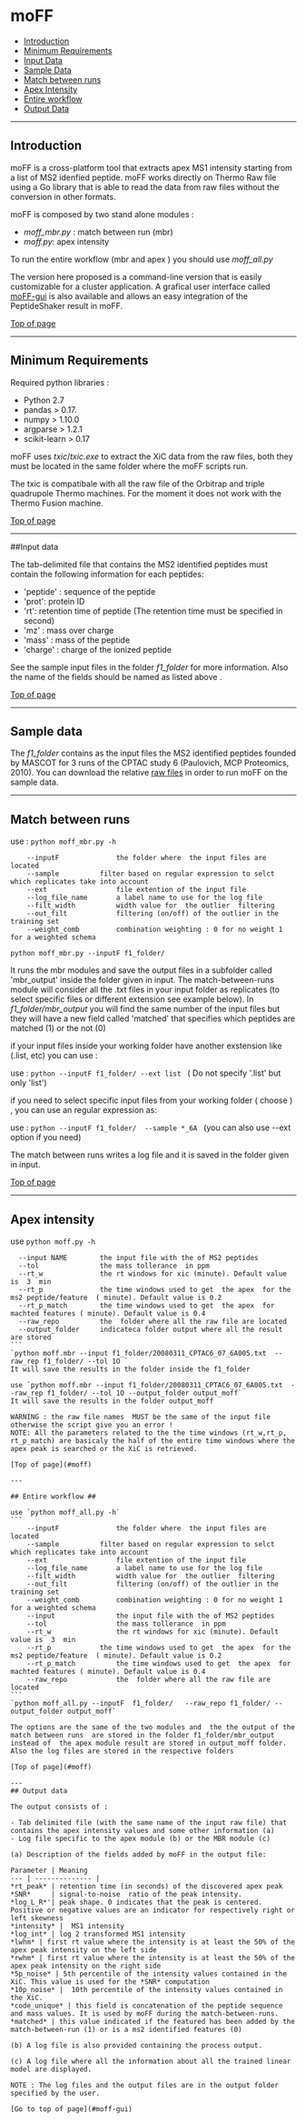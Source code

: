 # moFF #

 * [Introduction](#introduction)
 * [Minimum Requirements](#minimum-requirements)
 * [Input Data](#input-data)
 * [Sample Data](#sample-data)
 * [Match between runs](#match-between-runs)
 * [Apex Intensity](#apex-intensity)
 * [Entire workflow](#entire-workflow)
 * [Output Data](#output-data)

---

## Introduction ##

moFF is a cross-platform  tool that extracts apex MS1 intensity  starting from a list of MS2 idenfied peptide.
moFF works directly  on Thermo Raw file using a Go library that is able to read the data from raw files without the conversion in other formats.

moFF is composed by two stand alone modules :
- *moff_mbr.py* :  match between run (mbr)
- *moff.py*: apex intensity

To run  the entire workflow (mbr and apex ) you should  use  *moff_all.py*

The version here proposed is a command-line version that is easily customizable for a cluster application. A grafical user interface called [moFF-gui](https://github.com/compomics/moff-gui) is also available and allows an easy integration of the PeptideShaker result in moFF.

[Top of page](#moff)

----

## Minimum Requirements ##

Required python libraries :
- Python 2.7
- pandas  > 0.17.
- numpy > 1.10.0
- argparse > 1.2.1 
- scikit-learn > 0.17

moFF uses *txic*/*txic.exe* to extract the XiC data from the raw files, both they  must be located in the same folder where  the moFF scripts run.

The txic is compatibale with all the raw file of the Orbitrap and triple quadrupole Thermo machines. 
For the moment it does not work with the Thermo Fusion machine.

[Top of page](#moff)

---


##Input data 


The tab-delimited file that contains the MS2 identified peptides must contain the following information for each peptides:
  - 'peptide' : sequence of the peptide
  - 'prot': protein ID 
  - 'rt': retention time of peptide   (The retention time must be specified in second)
  - 'mz' : mass over charge
  - 'mass' : mass of the peptide
  - 'charge' : charge of the ionized peptide

See the sample input files in the folder *f1_folder* for more information.
Also the name of the fields should be named as listed above . 

[Top of page](#moff)

---

## Sample data  ##

The  *f1_folder* contains as  the input files the MS2 identified  peptides founded by MASCOT  for 3 runs of  the CPTAC study 6 (Paulovich, MCP Proteomics, 2010). 
You can download the relative [raw files]( https://goo.gl/ukbpCI) in order to run  moFF on the sample data.

---

## Match between runs ##

use :  `python moff_mbr.py -h`
```
	--inputF              the folder where  the input files are located 
  	--sample	      filter based on regular expression to selct which replicates take into account
  	--ext                 file extention of the input file
  	--log_file_name       a label name to use for the log file
  	--filt_width          width value for  the outlier  filtering 
  	--out_filt            filtering (on/off) of the outlier in the training set
  	--weight_comb         combination weighting : 0 for no weight 1 for a weighted schema
```

`python moff_mbr.py --inputF f1_folder/` 

It runs the mbr modules and save the output files in a subfolder  called 'mbr_output' inside the folder given in input.
The match-between-runs module will consider all the .txt files in your input folder as replicates (to select specific files or different extension see example below).
In *f1_folder/mbr_output* you will find the same number of the input files but they will have a new field called 'matched' that specifies which peptides are matched (1) or the not (0)

if your input files inside your working folder have another exstension like (.list, etc) you can use :

use : `python --inputF f1_folder/ --ext list ` ( Do not specify '.list' but only 'list')

if you need to select specific input files from your working folder  ( choose  ) , you can use an regular expression as:

use : `python --inputF f1_folder/  --sample *_6A ` (you can also use --ext option if you need)

The match between runs  writes a log file  and it  is  saved in the  folder given in input.

[Top of page](#moff)

---

## Apex intensity ##

use  `python moff.py -h`
````
  --input NAME        the input file with the of MS2 peptides
  --tol               the mass tollerance  in ppm
  --rt_w              the rt windows for xic (minute). Default value is  3  min
  --rt_p     	      the time windows used to get  the apex  for the ms2 peptide/feature  ( minute). Default value is 0.2
  --rt_p_match 	      the time windows used to get  the apex  for machted features ( minute). Default value is 0.4
  --raw_repo          the  folder where all the raw file are located
  --output_folder     indicateca folder output where all the result are stored
```
`python moff.mbr --input f1_folder/20080311_CPTAC6_07_6A005.txt  --raw_rep f1_folder/ --tol 1O ` 
It will save the results in the folder inside the f1_folder

use `python moff.mbr --input f1_folder/20080311_CPTAC6_07_6A005.txt  --raw_rep f1_folder/ --tol 1O --output_folder output_moff`
It will save the results in the folder output_moff

WARNING : the raw file names  MUST be the same of the input file otherwise the script give you an error !
NOTE: All the parameters related to the the time windows (rt_w,rt_p, rt_p_match) are basicaly the half of the entire time windows where the apex peak is searched or the XiC is retrieved.

[Top of page](#moff)

---

## Entire workflow ##

use `python moff_all.py -h`
```
	--inputF              the folder where  the input files are located 
  	--sample	      filter based on regular expression to selct which replicates take into account
  	--ext                 file extention of the input file
  	--log_file_name       a label name to use for the log file
  	--filt_width          width value for  the outlier  filtering 
  	--out_filt            filtering (on/off) of the outlier in the training set
  	--weight_comb         combination weighting : 0 for no weight 1 for a weighted schema
  	--input               the input file with the of MS2 peptides
  	--tol                 the mass tollerance  in ppm
  	--rt_w                the rt windows for xic (minute). Default value is  3  min
	--rt_p     	      the time windows used to get  the apex  for the ms2 peptide/feature  ( minute). Default value is 0.2
	--rt_p_match 	      the time windows used to get  the apex  for machted features ( minute). Default value is 0.4
	--raw_repo            the  folder where all the raw file are located
```
`python moff_all.py --inputF  f1_folder/   --raw_repo f1_folder/ --output_folder output_moff`

The options are the same of the two modules and  the the output of the match between runs  are stored in the folder f1_folder/mbr_output  instead of  the apex module result are stored in output_moff folder. Also the log files are stored in the respective folders

[Top of page](#moff)

---
## Output data

The output consists of : 

- Tab delimited file (with the same name of the input raw file) that contains the apex intensity values and some other information (a)
- Log file specific to the apex module (b) or the MBR module (c)

(a) Description of the fields added by moFF in the output file:

Parameter | Meaning
--- | -------------- | 
*rt_peak* | retention time (in seconds) of the discovered apex peak
*SNR*     | signal-to-noise  ratio of the peak intensity.
*log_L_R*'| peak shape. 0 indicates that the peak is centered. Positive or negative values are an indicator for respectively right or left skewness 
*intensity* |  MS1 intensity
*log_int* | log 2 transformed MS1 intensity 
*lwhm* | first rt value where the intensity is at least the 50% of the apex peak intensity on the left side
*rwhm* | first rt value where the intensity is at least the 50% of the apex peak intensity on the right side
*5p_noise* | 5th percentile of the intensity values contained in the XiC. This value is used for the *SNR* computation
*10p_noise* |  10th percentile of the intensity values contained in the XiC.
*code_unique* | this field is concatenation of the peptide sequence and mass values. It is used by moFF during the match-between-runs.
*matched* | this value indicated if the featured has been added by the match-between-run (1) or is a ms2 identified features (0) 

(b) A log file is also provided containing the process output. 

(c) A log file where all the information about all the trained linear model are displayed.

NOTE : The log files and the output files are in the output folder specified by the user. 

[Go to top of page](#moff-gui)
